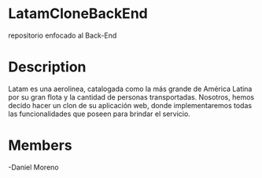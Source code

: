 # LatamCloneBackEnd 

repositorio enfocado al Back-End

# Description
Latam es una aerolinea, catalogada como la más grande de América Latina
por su gran flota y la cantidad de personas transportadas. Nosotros, 
hemos decido hacer un clon de su aplicación web, donde implementaremos
todas las funcionalidades que poseen para brindar el servicio.

# Members

-Daniel Moreno
